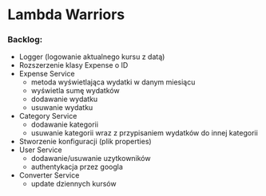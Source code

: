 # Lambda Warriors
### Backlog:
- Logger (logowanie aktualnego kursu z datą)
- Rozszerzenie klasy Expense o ID
- Expense Service
    - metoda wyświetlająca wydatki w danym miesiącu
    - wyświetla sumę wydatków
    - dodawanie wydatku
    - usuwanie wydatku
 - Category Service
    - dodawanie kategorii
    - usuwanie kategorii wraz z przypisaniem wydatków do innej kategorii
 - Stworzenie konfiguracji (plik properties)
 - User Service
    - dodawanie/usuwanie uzytkowników
    - authentykacja przez googla
 - Converter Service
    - update dziennych kursów
    